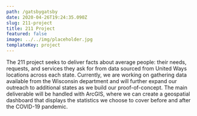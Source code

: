 ```yaml
---
path: /gatsbygatsby
date: 2020-04-26T19:24:35.090Z
slug: 211-project
title: 211 Project
featured: false
image: ../../img/placeholder.jpg
templateKey: project
---
```

The 211 project seeks to deliver facts about average people: their needs, requests, and services they ask for from data sourced from United Ways locations across each state. Currently, we are working on gathering data available from the Wisconsin department and will further expand our outreach to additional states as we build our proof-of-concept. The main deliverable will be handled with ArcGIS, where we can create a geospatial dashboard that displays the statistics we choose to cover before and after the COVID-19 pandemic.